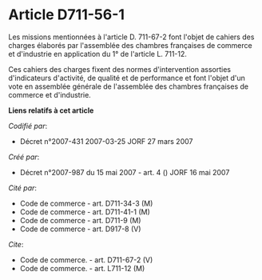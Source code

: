 # Article D711-56-1

Les missions mentionnées à l'article D. 711-67-2 font l'objet de cahiers des charges élaborés par l'assemblée des chambres
françaises de commerce et d'industrie en application du 1° de l'article L. 711-12.

Ces cahiers des charges fixent des normes d'intervention assorties d'indicateurs d'activité, de qualité et de performance et
font l'objet d'un vote en assemblée générale de l'assemblée des chambres françaises de commerce et d'industrie.

**Liens relatifs à cet article**

_Codifié par_:

  - Décret n°2007-431 2007-03-25 JORF 27 mars 2007

_Créé par_:

  - Décret n°2007-987 du 15 mai 2007 - art. 4 () JORF 16 mai 2007

_Cité par_:

  - Code de commerce - art. D711-34-3 (M)
  - Code de commerce - art. D711-41-1 (M)
  - Code de commerce - art. D711-9 (M)
  - Code de commerce - art. D917-8 (V)

_Cite_:

  - Code de commerce. - art. D711-67-2 (V)
  - Code de commerce. - art. L711-12 (M)
